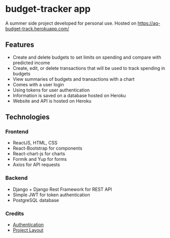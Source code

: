 # budget-tracker app

A summer side project developed for personal use.
Hosted on <https://aq-budget-track.herokuapp.com/>

## Features

- Create and delete budgets to set limits on spending and compare with predicted income
- Create, edit, or delete transactions that will be used to track spending in budgets
- View summaries of budgets and transactions with a chart
- Comes with a user login
- Using tokens for user authentication
- Information is saved on a database hosted on Heroku
- Website and API is hosted on Heroku

## Technologies

### Frontend

- ReactJS, HTML, CSS
- React-Bootstrap for components
- React-chart-js for charts
- Formik and Yup for forms
- Axios for API requests

### Backend

- Django + Django Rest Framework for REST API
- Simple JWT for token authentication
- PostgreSQL database

### Credits

- [Authentication](https://sushil-kamble.medium.com/django-rest-framework-react-authentication-workflow-2022-part-1-a21f22b3f358)
- [Project Layout](https://towardsdev.com/django-react-app-from-scratch-to-deployment-part-1-8a2fa9a97f1)
